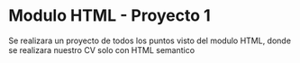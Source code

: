 # Modulo HTML - Proyecto 1 
Se realizara un proyecto de todos los puntos visto del modulo HTML, donde se realizara nuestro CV solo con HTML semantico
